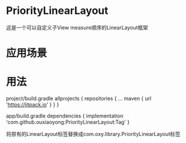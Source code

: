 # PriorityLinearLayout
这是一个可以自定义子View measure顺序的LinearLayout框架
# 应用场景

# 用法
project/build.gradle
allprojects {
		repositories {
			...
			maven { url 'https://jitpack.io' }
		}
	}
  
  app/build.gradle
  dependencies {
	        implementation 'com.github.ouxiaoyong:PriorityLinearLayout:Tag'
	}
  
  将原有的LinearLayout标签替换成com.oxy.library.PriorityLinearLayout标签
